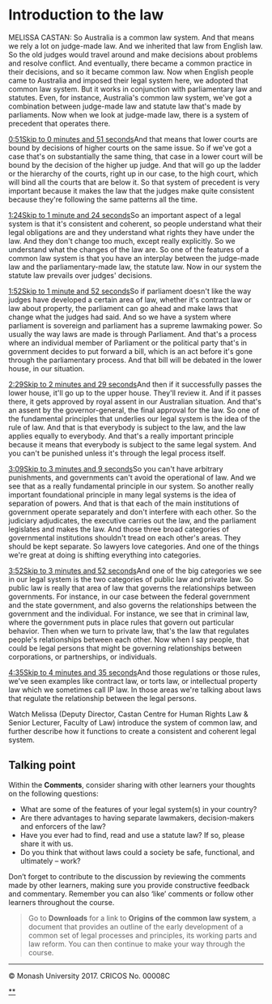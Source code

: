 # Introduction to the law

MELISSA CASTAN: So Australia is a common law system. And that means we rely a lot on judge-made law. And we inherited that law from English law. So the old judges would travel around and make decisions about problems and resolve conflict. And eventually, there became a common practice in their decisions, and so it became common law. Now when English people came to Australia and imposed their legal system here, we adopted that common law system. But it works in conjunction with parliamentary law and statutes. Even, for instance, Australia's common law system, we've got a combination between judge-made law and statute law that's made by parliaments. Now when we look at judge-made law, there is a system of precedent that operates there.

[0:51Skip to 0 minutes and 51 seconds](https://www.futurelearn.com/courses/law-for-non-lawyers/3/steps/177713#)And that means that lower courts are bound by decisions of higher courts on the same issue. So if we've got a case that's on substantially the same thing, that case in a lower court will be bound by the decision of the higher up judge. And that will go up the ladder or the hierarchy of the courts, right up in our case, to the high court, which will bind all the courts that are below it. So that system of precedent is very important because it makes the law that the judges make quite consistent because they're following the same patterns all the time.

[1:24Skip to 1 minute and 24 seconds](https://www.futurelearn.com/courses/law-for-non-lawyers/3/steps/177713#)So an important aspect of a legal system is that it's consistent and coherent, so people understand what their legal obligations are and they understand what rights they have under the law. And they don't change too much, except really explicitly. So we understand what the changes of the law are. So one of the features of a common law system is that you have an interplay between the judge-made law and the parliamentary-made law, the statute law. Now in our system the statute law prevails over judges' decisions.

[1:52Skip to 1 minute and 52 seconds](https://www.futurelearn.com/courses/law-for-non-lawyers/3/steps/177713#)So if parliament doesn't like the way judges have developed a certain area of law, whether it's contract law or law about property, the parliament can go ahead and make laws that change what the judges had said. And so we have a system where parliament is sovereign and parliament has a supreme lawmaking power. So usually the way laws are made is through Parliament. And that's a process where an individual member of Parliament or the political party that's in government decides to put forward a bill, which is an act before it's gone through the parliamentary process. And that bill will be debated in the lower house, in our situation.

[2:29Skip to 2 minutes and 29 seconds](https://www.futurelearn.com/courses/law-for-non-lawyers/3/steps/177713#)And then if it successfully passes the lower house, it'll go up to the upper house. They'll review it. And if it passes there, it gets approved by royal assent in our Australian situation. And that's an assent by the governor-general, the final approval for the law. So one of the fundamental principles that underlies our legal system is the idea of the rule of law. And that is that everybody is subject to the law, and the law applies equally to everybody. And that's a really important principle because it means that everybody is subject to the same legal system. And you can't be punished unless it's through the legal process itself.

[3:09Skip to 3 minutes and 9 seconds](https://www.futurelearn.com/courses/law-for-non-lawyers/3/steps/177713#)So you can't have arbitrary punishments, and governments can't avoid the operational of law. And we see that as a really fundamental principle in our system. So another really important foundational principle in many legal systems is the idea of separation of powers. And that is that each of the main institutions of government operate separately and don't interfere with each other. So the judiciary adjudicates, the executive carries out the law, and the parliament legislates and makes the law. And those three broad categories of governmental institutions shouldn't tread on each other's areas. They should be kept separate. So lawyers love categories. And one of the things we're great at doing is shifting everything into categories.

[3:52Skip to 3 minutes and 52 seconds](https://www.futurelearn.com/courses/law-for-non-lawyers/3/steps/177713#)And one of the big categories we see in our legal system is the two categories of public law and private law. So public law is really that area of law that governs the relationships between governments. For instance, in our case between the federal government and the state government, and also governs the relationships between the government and the individual. For instance, we see that in criminal law, where the government puts in place rules that govern out particular behavior. Then when we turn to private law, that's the law that regulates people's relationships between each other. Now when I say people, that could be legal persons that might be governing relationships between corporations, or partnerships, or individuals.

[4:35Skip to 4 minutes and 35 seconds](https://www.futurelearn.com/courses/law-for-non-lawyers/3/steps/177713#)And those regulations or those rules, we've seen examples like contract law, or torts law, or intellectual property law which we sometimes call IP law. In those areas we're talking about laws that regulate the relationship between the legal persons.

Watch Melissa (Deputy Director, Castan Centre for Human Rights Law & Senior Lecturer, Faculty of Law) introduce the system of common law, and further describe how it functions to create a consistent and coherent legal system.

## Talking point

Within the **Comments**, consider sharing with other learners your thoughts on the following questions:

- What are some of the features of your legal system(s) in your country?
- Are there advantages to having separate lawmakers, decision-makers and enforcers of the law?
- Have you ever had to find, read and use a statute law? If so, please share it with us.
- Do you think that without laws could a society be safe, functional, and ultimately – work?

Don’t forget to contribute to the discussion by reviewing the comments made by other learners, making sure you provide constructive feedback and commentary. Remember you can also ‘like’ comments or follow other learners throughout the course.

> Go to **Downloads** for a link to **Origins of the common law system**, a document that provides an outline of the early development of a common set of legal processes and principles, its working parts and law reform. You can then continue to make your way through the course.

------

© Monash University 2017. CRICOS No. 00008C

[**](https://www.futurelearn.com/courses/law-for-non-lawyers/3/steps/177713#fl-comments)